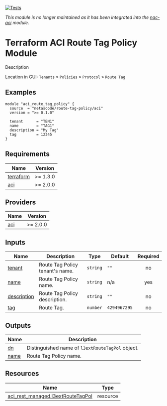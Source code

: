 <!-- BEGIN_TF_DOCS -->
[![Tests](https://github.com/netascode/terraform-aci-route-tag-policy/actions/workflows/test.yml/badge.svg)](https://github.com/netascode/terraform-aci-route-tag-policy/actions/workflows/test.yml)

*This module is no longer maintained as it has been integrated into the [nac-aci](https://github.com/netascode/terraform-aci-nac-aci) module.*

# Terraform ACI Route Tag Policy Module

Description

Location in GUI:
`Tenants` » `Policies` » `Protocol` » `Route Tag`

## Examples

```hcl
module "aci_route_tag_policy" {
  source  = "netascode/route-tag-policy/aci"
  version = ">= 0.1.0"

  tenant      = "TEN1"
  name        = "TAG1"
  description = "My Tag"
  tag         = 12345
}
```

## Requirements

| Name | Version |
|------|---------|
| <a name="requirement_terraform"></a> [terraform](#requirement\_terraform) | >= 1.3.0 |
| <a name="requirement_aci"></a> [aci](#requirement\_aci) | >= 2.0.0 |

## Providers

| Name | Version |
|------|---------|
| <a name="provider_aci"></a> [aci](#provider\_aci) | >= 2.0.0 |

## Inputs

| Name | Description | Type | Default | Required |
|------|-------------|------|---------|:--------:|
| <a name="input_tenant"></a> [tenant](#input\_tenant) | Route Tag Policy tenant's name. | `string` | `""` | no |
| <a name="input_name"></a> [name](#input\_name) | Route Tag Policy name. | `string` | n/a | yes |
| <a name="input_description"></a> [description](#input\_description) | Route Tag Policy description. | `string` | `""` | no |
| <a name="input_tag"></a> [tag](#input\_tag) | Route Tag. | `number` | `4294967295` | no |

## Outputs

| Name | Description |
|------|-------------|
| <a name="output_dn"></a> [dn](#output\_dn) | Distinguished name of `l3extRouteTagPol` object. |
| <a name="output_name"></a> [name](#output\_name) | Route Tag Policy name. |

## Resources

| Name | Type |
|------|------|
| [aci_rest_managed.l3extRouteTagPol](https://registry.terraform.io/providers/CiscoDevNet/aci/latest/docs/resources/rest_managed) | resource |
<!-- END_TF_DOCS -->